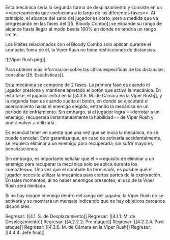 
Esta mecánica sería la segunda forma de desplazamiento y consiste en un ==acercamiento que evoluciona a lo largo de las diferentes fases==. Al principio, el alcance del salto del jugador es corto, pero a medida que va progresando en las fases del [[5. Bloody Combo]] se expande su rango de alcance hasta llegar al modo bestia 100% en donde no tendría un rango limite.

Los límites relacionados con el Bloody Combo solo aplican durante el combate; fuera de él, la Viper Rush no tiene restricciones de distancias.

![[Viper Rush.png]]

Para obtener más información sobre las cifras específicas de las distancias, consultar [[5. Estadísticas]].

Esta mecánica se compone de 2 fases. La primera fase es cuando el jugador presiona y mantiene apretado el botón que activa la mecánica. En esta fase, el jugador entra en la [[4.3.6. M. de Cámara en la Viper Rush]], y la segunda fase es cuando suelta el botón, en donde se ejecutará el acercamiento hacia el enemigo elegido, entrando la mecánica en un período de enfriamiento. Sin embargo, si el jugador logra ==derrotar a un enemigo, recuperará instantáneamente la habilidad== de Viper Rush y podrá volver a utilizarla.

Es esencial tener en cuenta que una vez que se inicia la mecánica, no se puede cancelar. Esto garantiza que, en caso de activarla accidentalmente, se requiera eliminar a un enemigo para recuperarla, sin sufrir mayores penalizaciones.
  
Sin embargo, es importante señalar que el ==requisito de eliminar a un enemigo para recuperar la mecánica solo se aplica durante los combates==. Una vez que el combate ha terminado, es posible que el jugador necesite utilizar la mecánica para ciertas partes de la exploración. En tales momentos, al no haber enemigos presentes, el uso de la Viper Rush será ilimitado.

Si no hay ningún enemigo dentro del rango del jugador, la Viper Rush no se activará y se mostrará un mensaje indicando que no hay objetivos cercanos disponibles.


Regresar: [[4.1. S. de Desplazamiento]]
Regresar: [[4.1.1. M. de Desplazamiento]]
Regresar: [[4.2.2.2. Pre ataque]]
Regresar: [[4.2.2.4. Post ataque]]
Regresar: [[4.3.6. M. de Cámara en la Viper Rush]]
Regresar: [[4.4.4. Jefe final]]